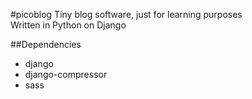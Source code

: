 #picoblog
Tiny blog software, just for learning purposes  
Written in Python on Django

##Dependencies
* django
* django-compressor
* sass
